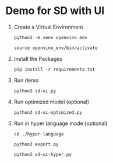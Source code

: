 # Demo for SD with UI

1. Create a Virtual Environment 

    ```python3 -m venv openvino_env```

    ```source openvino_env/bin/activate```


2. Install the Packages

    ```pip install -r requirements.txt```

3. Run demo

    ```python3 sd-ui.py```

4. Run optimized model (optional)

    ```python3 sd-ui-optimized.py```

5. Run in hyper language mode (optional)

    ```cd ./hyper-language```

    ```python3 export.py```

    ```python3 sd-ui-hyper.py```
